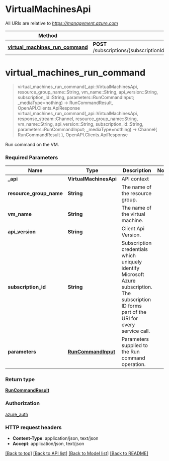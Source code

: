 # VirtualMachinesApi

All URIs are relative to *https://management.azure.com*

Method | HTTP request | Description
------------- | ------------- | -------------
[**virtual_machines_run_command**](VirtualMachinesApi.md#virtual_machines_run_command) | **POST** /subscriptions/{subscriptionId}/resourceGroups/{resourceGroupName}/providers/Microsoft.Compute/virtualMachines/{vmName}/runCommand | 


# **virtual_machines_run_command**
> virtual_machines_run_command(_api::VirtualMachinesApi, resource_group_name::String, vm_name::String, api_version::String, subscription_id::String, parameters::RunCommandInput; _mediaType=nothing) -> RunCommandResult, OpenAPI.Clients.ApiResponse <br/>
> virtual_machines_run_command(_api::VirtualMachinesApi, response_stream::Channel, resource_group_name::String, vm_name::String, api_version::String, subscription_id::String, parameters::RunCommandInput; _mediaType=nothing) -> Channel{ RunCommandResult }, OpenAPI.Clients.ApiResponse



Run command on the VM.

### Required Parameters

Name | Type | Description  | Notes
------------- | ------------- | ------------- | -------------
 **_api** | **VirtualMachinesApi** | API context | 
**resource_group_name** | **String** | The name of the resource group. |
**vm_name** | **String** | The name of the virtual machine. |
**api_version** | **String** | Client Api Version. |
**subscription_id** | **String** | Subscription credentials which uniquely identify Microsoft Azure subscription. The subscription ID forms part of the URI for every service call. |
**parameters** | [**RunCommandInput**](RunCommandInput.md) | Parameters supplied to the Run command operation. |

### Return type

[**RunCommandResult**](RunCommandResult.md)

### Authorization

[azure_auth](../README.md#azure_auth)

### HTTP request headers

 - **Content-Type**: application/json, text/json
 - **Accept**: application/json, text/json

[[Back to top]](#) [[Back to API list]](../README.md#api-endpoints) [[Back to Model list]](../README.md#models) [[Back to README]](../README.md)

